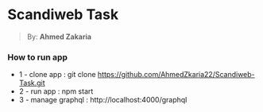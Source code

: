 # <h1> Scandiweb Task </h1>

> By: **Ahmed Zakaria**


### How to run app
 * 1 - clone app : git clone https://github.com/AhmedZkaria22/Scandiweb-Task.git
 * 2 - run app : npm start
 * 3 - manage graphql : http://localhost:4000/graphql